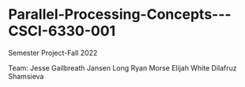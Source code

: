 # Parallel-Processing-Concepts---CSCI-6330-001
Semester Project-Fall 2022

Team:
Jesse Gailbreath
Jansen Long
Ryan Morse
Elijah White
Dilafruz Shamsieva
